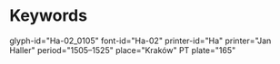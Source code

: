 # Keywords
glyph-id="Ha-02_0105"
font-id="Ha-02"
printer-id="Ha"
printer="Jan Haller"
period="1505–1525"
place="Kraków"
PT plate="165"
